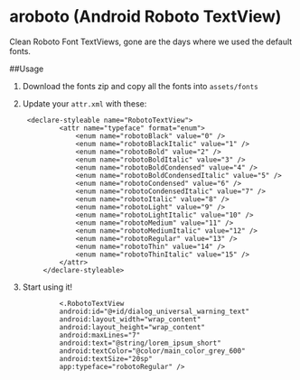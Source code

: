 # aroboto (Android Roboto TextView)
Clean Roboto Font TextViews, gone are the days where we used the default fonts.


##Usage
1. Download the fonts zip and copy all the fonts into `assets/fonts`

2. Update your `attr.xml` with these:

        <declare-styleable name="RobotoTextView">
                <attr name="typeface" format="enum">
                    <enum name="robotoBlack" value="0" />
                    <enum name="robotoBlackItalic" value="1" />
                    <enum name="robotoBold" value="2" />
                    <enum name="robotoBoldItalic" value="3" />
                    <enum name="robotoBoldCondensed" value="4" />
                    <enum name="robotoBoldCondensedItalic" value="5" />
                    <enum name="robotoCondensed" value="6" />
                    <enum name="robotoCondensedItalic" value="7" />
                    <enum name="robotoItalic" value="8" />
                    <enum name="robotoLight" value="9" />
                    <enum name="robotoLightItalic" value="10" />
                    <enum name="robotoMedium" value="11" />
                    <enum name="robotoMediumItalic" value="12" />
                    <enum name="robotoRegular" value="13" />
                    <enum name="robotoThin" value="14" />
                    <enum name="robotoThinItalic" value="15" />
                </attr>
            </declare-styleable>


3. Start using it!

                <.RobotoTextView
                android:id="@+id/dialog_universal_warning_text"
                android:layout_width="wrap_content"
                android:layout_height="wrap_content"
                android:maxLines="7"
                android:text="@string/lorem_ipsum_short"
                android:textColor="@color/main_color_grey_600"
                android:textSize="20sp"
                app:typeface="robotoRegular" />
